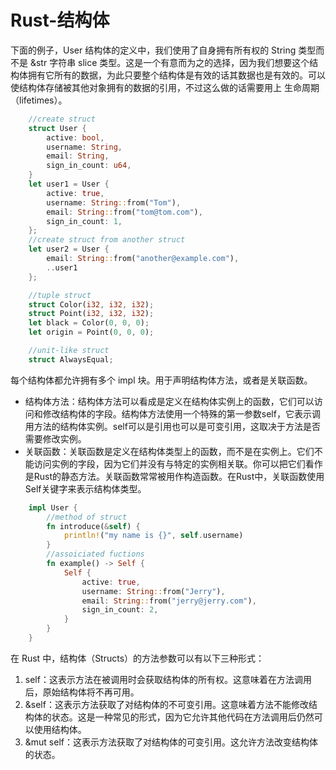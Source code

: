 # Rust-结构体

下面的例子，User 结构体的定义中，我们使用了自身拥有所有权的 String 类型而不是 &str 字符串 slice 类型。这是一个有意而为之的选择，因为我们想要这个结构体拥有它所有的数据，为此只要整个结构体是有效的话其数据也是有效的。可以使结构体存储被其他对象拥有的数据的引用，不过这么做的话需要用上 生命周期（lifetimes）。

```rust
    //create struct
    struct User {
        active: bool,
        username: String,
        email: String,
        sign_in_count: u64,
    }
    let user1 = User {
        active: true,
        username: String::from("Tom"),
        email: String::from("tom@tom.com"),
        sign_in_count: 1,
    };
    //create struct from another struct
    let user2 = User {
        email: String::from("another@example.com"),
        ..user1
    };

    //tuple struct
    struct Color(i32, i32, i32);
    struct Point(i32, i32, i32);
    let black = Color(0, 0, 0);
    let origin = Point(0, 0, 0);

    //unit-like struct
    struct AlwaysEqual;
```

每个结构体都允许拥有多个 impl 块。用于声明结构体方法，或者是关联函数。

* 结构体方法：结构体方法可以看成是定义在结构体实例上的函数，它们可以访问和修改结构体的字段。结构体方法使用一个特殊的第一参数self，它表示调用方法的结构体实例。self可以是引用也可以是可变引用，这取决于方法是否需要修改实例。
* 关联函数：关联函数是定义在结构体类型上的函数，而不是在实例上。它们不能访问实例的字段，因为它们并没有与特定的实例相关联。你可以把它们看作是Rust的静态方法。关联函数常常被用作构造函数。在Rust中，关联函数使用Self关键字来表示结构体类型。

```rust
    impl User {
        //method of struct
        fn introduce(&self) {
            println!("my name is {}", self.username)
        }
        //assoiciated fuctions
        fn example() -> Self {
            Self {
                active: true,
                username: String::from("Jerry"),
                email: String::from("jerry@jerry.com"),
                sign_in_count: 2,
            }
        }
    }
```

在 Rust 中，结构体（Structs）的方法参数可以有以下三种形式：

1. self：这表示方法在被调用时会获取结构体的所有权。这意味着在方法调用后，原始结构体将不再可用。
2. &self：这表示方法获取了对结构体的不可变引用。这意味着方法不能修改结构体的状态。这是一种常见的形式，因为它允许其他代码在方法调用后仍然可以使用结构体。
3. &mut self：这表示方法获取了对结构体的可变引用。这允许方法改变结构体的状态。
